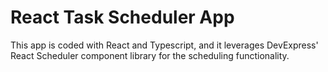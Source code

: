 # React Task Scheduler App

This app is coded with React and Typescript, and it leverages DevExpress' React Scheduler component library for the scheduling functionality.